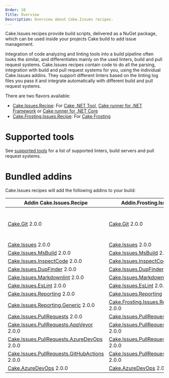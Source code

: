 ```yaml
---
Order: 10
Title: Overview
Description: Overview about Cake.Issues recipes.
---
```

Cake.Issues recipes provide build scripts, delivered as a NuGet package, which can be used inside your projects Cake build to add issue management.

Integration of code analyzing and linting tools into a build pipeline often looks the similar, and differentiates mainly on the used linters, build and pull request systems.
Cake.Issues recipes contain code to do all the parsing, integration with build and pull request systems for you, using the individual Cake.Issues addins.
They support different linters based on the linting log files you pass it and integrate automatically with different build and pull request systems.

There are two flavors available:

* [Cake.Issues.Recipe]: For [Cake .NET Tool], [Cake runner for .NET Framework] or [Cake runner for .NET Core]
* [Cake.Frosting.Issues.Recipe]: For [Cake Frosting]

# Supported tools

See [supported tools] for a list of supported linters, build servers and pull request systems.

# Bundled addins

Cake.Issues recipes will add the following addins to your build:

| Addin Cake.Issues.Recipe                       | Addin.Frosting.Issues.Recipe                   | Remarks |
|------------------------------------------------|------------------------------------------------|-|
| [Cake.Git] 2.0.0                               | [Cake.Git] 2.0.0                               | Only used if `RepositoryInfoProvider` type is set to `RepositoryInfoProviderType.CakeGit`. See [Git repository information configuration] for details. |
| [Cake.Issues] 2.0.0                            | [Cake.Issues] 2.0.0                            | |
| [Cake.Issues.MsBuild] 2.0.0                    | [Cake.Issues.MsBuild] 2.0.0                    | |
| [Cake.Issues.InspectCode] 2.0.0                | [Cake.Issues.InspectCode] 2.0.0                | |
| [Cake.Issues.DupFinder] 2.0.0                  | [Cake.Issues.DupFinder] 2.0.0                  | |
| [Cake.Issues.Markdownlint] 2.0.0               | [Cake.Issues.Markdownlint] 2.0.0               | |
| [Cake.Issues.EsLint] 2.0.0                     | [Cake.Issues.EsLint] 2.0.0                     | |
| [Cake.Issues.Reporting] 2.0.0                  | [Cake.Issues.Reporting] 2.0.0                  | |
| [Cake.Issues.Reporting.Generic] 2.0.0          | [Cake.Frosting.Issues.Reporting.Generic] 2.0.0 | |
| [Cake.Issues.PullRequests] 2.0.0               | [Cake.Issues.PullRequests] 2.0.0               | |
| [Cake.Issues.PullRequests.AppVeyor] 2.0.0      | [Cake.Issues.PullRequests.AppVeyor] 2.0.0      | |
| [Cake.Issues.PullRequests.AzureDevOps] 2.0.0   | [Cake.Issues.PullRequests.AzureDevOps] 2.0.0   | |
| [Cake.Issues.PullRequests.GitHubActions] 2.0.0 | [Cake.Issues.PullRequests.GitHubActions] 2.0.0 | |
| [Cake.AzureDevOps] 2.0.0                       | [Cake.AzureDevOps] 2.0.0                       | |

[Cake.Issues.Recipe]: https://www.nuget.org/packages/Cake.Issues.Recipe
[Cake.Frosting.Issues.Recipe]: https://www.nuget.org/packages/Cake.Frosting.Issues.Recipe
[Cake .NET Tool]: https://cakebuild.net/docs/running-builds/runners/dotnet-tool
[Cake runner for .NET Framework]: https://cakebuild.net/docs/running-builds/runners/cake-runner-for-dotnet-framework
[Cake runner for .NET Core]: https://cakebuild.net/docs/running-builds/runners/cake-runner-for-dotnet-core
[Cake Frosting]: https://cakebuild.net/docs/running-builds/runners/cake-frosting
[supported tools]: supported-tools
[Git repository information configuration]: /docs/recipe/configuration#git-repository-information
[Cake.Git]: https://cakebuild.net/extensions/cake-git/
[Cake.Issues]: https://cakebuild.net/extensions/cake-issues/
[Cake.Issues.MsBuild]: https://cakebuild.net/extensions/cake-issues-msbuild/
[Cake.Issues.InspectCode]: https://cakebuild.net/extensions/cake-issues-inspectcode/
[Cake.Issues.DupFinder]: https://cakebuild.net/extensions/cake-issues-dupfinder/
[Cake.Issues.Markdownlint]: https://cakebuild.net/extensions/cake-issues-markdownlint/
[Cake.Issues.EsLint]: https://cakebuild.net/extensions/cake-issues-eslint/
[Cake.Issues.Reporting]: https://cakebuild.net/extensions/cake-issues-reporting/
[Cake.Issues.Reporting.Generic]: https://cakebuild.net/extensions/cake-issues-reporting-generic/
[Cake.Frosting.Issues.Reporting.Generic]: https://cakebuild.net/extensions/cake-issues-reporting-generic/
[Cake.Issues.PullRequests]: https://cakebuild.net/extensions/cake-issues-pullrequests/
[Cake.Issues.PullRequests.AppVeyor]: https://cakebuild.net/extensions/cake-issues-pullrequests-appveyor/
[Cake.Issues.PullRequests.AzureDevOps]: https://cakebuild.net/extensions/cake-issues-pullrequests-azuredevops/
[Cake.Issues.PullRequests.GitHubActions]: https://cakebuild.net/extensions/cake-issues-pullrequests-githubactions/
[Cake.AzureDevOps]: https://cakebuild.net/extensions/cake-azuredevops/
